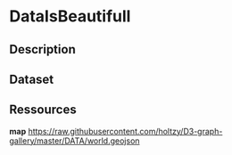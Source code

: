# DataIsBeautifull

## Description


## Dataset


## Ressources

**map**
https://raw.githubusercontent.com/holtzy/D3-graph-gallery/master/DATA/world.geojson

